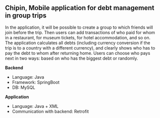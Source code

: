 ## Chipin, Mobile application for debt management in group trips
In the application, it will be possible to create a group to which friends will join before the trip. Then users can add transactions of who paid for whom in a restaurant, for museum tickets, for hotel accommodation, and so on. The application calculates all debts (including currency conversion if the trip is to a country with a different currency), and clearly shows who has to pay the debt to whom after returning home. Users can choose who pays next in two ways: based on who has the biggest debt or randomly.

**Backend**
* Language: Java
* Framework: SpringBoot
* DB: MySQL

**Application**
* Language: Java + XML
* Communication with backend: Retrofit
